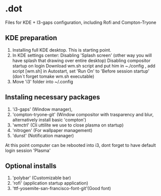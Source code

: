 # .dot
Files for KDE + I3-gaps configuration, including Rofi and Compton-Tryone

## KDE preparation
1. Installing full KDE desktop. This is starting point.
2. In KDE settings center:
    Disabling 'Splash screen' (other way you will have splash that drawing over entire desktop)
    Disabling compositor startup on login
    Download wm.sh script and put him in ~./config , add script [wm.sh] in Autostart, set 'Run On' to 'Before session startup' (don`t forget tomake wm.sh executable)
3. Move 'i3' folder into ~/.config

## Instaling necessary packages
1. 'i3-gaps' (Window manager), 
2. 'compton-tryone-git' (Window compositor with trasparency and blur, alternatively install basic 'compton')
3. 'wmctrl' (Cli uttilite we use to close plasma on startup)
4. 'nitrogen' (For wallpaper management)
5. 'dunst' (Notification manager)

At this point computer can be rebooted into i3, dont forget to have default login session 'Plasma' 

## Optional installs
1. 'polybar' (Customizable bar)
2. 'rofi' (application startup application)
3. 'ttf-yosemite-san-francisco-font-git'(Good font)
